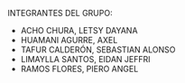 INTEGRANTES DEL GRUPO:

- ACHO CHURA, LETSY DAYANA
- HUAMANI AGURRE, AXEL
- TAFUR CALDERÓN, SEBASTIAN ALONSO
- LIMAYLLA SANTOS, EIDAN JEFFRI
- RAMOS FLORES, PIERO ANGEL
